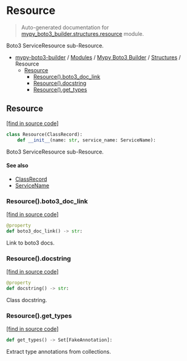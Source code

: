 # Resource

> Auto-generated documentation for [mypy_boto3_builder.structures.resource](https://github.com/vemel/mypy_boto3_builder/blob/master/mypy_boto3_builder/structures/resource.py) module.

Boto3 ServiceResource sub-Resource.

- [mypy-boto3-builder](../../README.md#mypy_boto3_builder) / [Modules](../../MODULES.md#mypy-boto3-builder-modules) / [Mypy Boto3 Builder](../index.md#mypy-boto3-builder) / [Structures](index.md#structures) / Resource
    - [Resource](#resource)
        - [Resource().boto3_doc_link](#resourceboto3_doc_link)
        - [Resource().docstring](#resourcedocstring)
        - [Resource().get_types](#resourceget_types)

## Resource

[[find in source code]](https://github.com/vemel/mypy_boto3_builder/blob/master/mypy_boto3_builder/structures/resource.py#L14)

```python
class Resource(ClassRecord):
    def __init__(name: str, service_name: ServiceName):
```

Boto3 ServiceResource sub-Resource.

#### See also

- [ClassRecord](class_record.md#classrecord)
- [ServiceName](../service_name.md#servicename)

### Resource().boto3_doc_link

[[find in source code]](https://github.com/vemel/mypy_boto3_builder/blob/master/mypy_boto3_builder/structures/resource.py#L34)

```python
@property
def boto3_doc_link() -> str:
```

Link to boto3 docs.

### Resource().docstring

[[find in source code]](https://github.com/vemel/mypy_boto3_builder/blob/master/mypy_boto3_builder/structures/resource.py#L41)

```python
@property
def docstring() -> str:
```

Class docstring.

### Resource().get_types

[[find in source code]](https://github.com/vemel/mypy_boto3_builder/blob/master/mypy_boto3_builder/structures/resource.py#L53)

```python
def get_types() -> Set[FakeAnnotation]:
```

Extract type annotations from collections.
